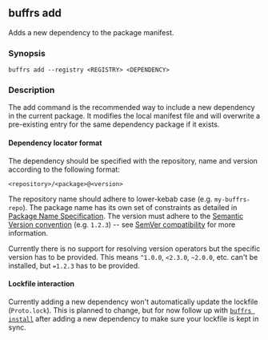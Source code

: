 ## buffrs add

Adds a new dependency to the package manifest.

### Synopsis

`buffrs add --registry <REGISTRY> <DEPENDENCY>`

### Description

The add command is the recommended way to include a new dependency in the
current package. It modifies the local manifest file and will overwrite a
pre-existing entry for the same dependency package if it exists.

#### Dependency locator format

The dependency should be specified with the repository, name and version
according to the following format:

```
<repository>/<package>@<version>
```

The repository name should adhere to lower-kebab case (e.g. `my-buffrs-repo`).
The package name has its own set of constraints as detailed in [Package Name
Specification](../reference/pkgid-spec.md). The version must adhere to the
[Semantic Version convention](https://semver.org/) (e.g. `1.2.3`) -- see [SemVer
compatibility](../reference/semver.md) for more information.

Currently there is no support for resolving version operators but the specific
version has to be provided. This means `^1.0.0`, `<2.3.0`, `~2.0.0`, etc. can't
be installed, but `=1.2.3` has to be provided.

#### Lockfile interaction

Currently adding a new dependency won't automatically update the lockfile
(`Proto.lock`). This is planned to change, but for now  follow up
with [`buffrs install`](buffrs-install.md) after adding a new dependency to make
sure your lockfile is kept in sync.